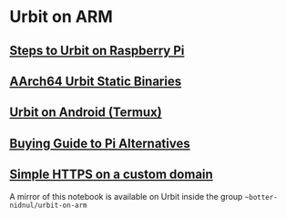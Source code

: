 # Urbit on ARM

## [Steps to Urbit on Raspberry Pi](Steps_to_Urbit_on_Raspberry_Pi.md)

## [AArch64 Urbit Static Binaries](AArch64_Urbit_Static_Binaries.md)

## [Urbit on Android (Termux)](Urbit_on_Android_Termux.md)

## [Buying Guide to Pi Alternatives](Buying_Guide.md)

## [Simple HTTPS on a custom domain](Simple_HTTPS.md)

A mirror of this notebook is available on Urbit inside the group `~botter-nidnul/urbit-on-arm`
